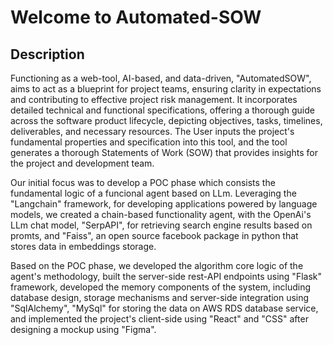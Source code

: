 # Welcome to Automated-SOW

## Description

Functioning as a web-tool, AI-based, and data-driven, "AutomatedSOW", aims to act as a blueprint for project teams, ensuring clarity in expectations and contributing to effective project risk management. It incorporates detailed technical and functional specifications, offering a thorough guide across the software product lifecycle, depicting objectives, tasks, timelines, deliverables, and necessary resources. The User inputs the project's fundamental properties and specification into this tool, and the tool generates a thorough Statements of Work (SOW) that provides insights for the project and development team.

Our initial focus was to develop a POC phase which consists the fundamental logic of a funcional agent based on LLm. Leveraging the "Langchain" framework, for developing applications powered by language models, we created a chain-based functionality agent, with the OpenAi's LLm chat model, "SerpAPI", for retrieving search engine results based on promts, and "Faiss", an open source facebook package in python that stores data in embeddings storage.

Based on the POC phase, we developed the algorithm core logic of the agent's methodology, built the server-side rest-API endpoints using "Flask" framework, developed the memory components of the system, including database design, storage mechanisms and server-side integration using "SqlAlchemy", "MySql" for storing the data on AWS RDS database service, and implemented the project's client-side using "React" and "CSS" after designing a mockup using "Figma".
